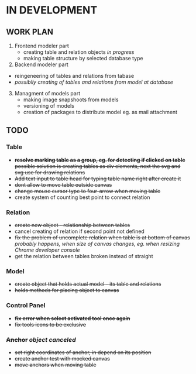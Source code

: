 # IN DEVELOPMENT

## WORK PLAN
1. Frontend modeler part
	* creating table and relation objects	_in progress_
	* making table structure by selected database type
2. Backend modeler part
  * reingeneering of tables and relations from tabase
  * _possiblly creating of tables and relations from model at database_
3. Managment of models part
	* making image snapshoots from models
	* versioning of models
	* creation of packages to distribute model eg. as mail attachment


## TODO

### Table
* <s> __resolve marking table as a group, eg. for detecting if clicked on 
  table__ possible solution is creating tables as div elements, next the
  svg and svg use for drawing relations</s>
* <s>Add text input to table head for typing table name right after create it
  </s>
* <s>dont allow to move table outside canvas</s>
* <s>change mouse cursor type to four-arrow when moving table</s>
* create system of counting best point to connect relation

### Relation
* <s>create new object - relationship between tables</s>
* cancel creating of relation if second point not defined
* <s>fix the problem of uncomplete relation when table is at bottom of canvas
</s> _probably happens, when size of canvas changes, eg. when resizing Chrome
 developer console_
* get the relation between tables broken instead of straight

### Model
* <s>create object that holds actual model - its table and relations</s>
* <s>holds methods for placing object to canvas</s>

### Control Panel
* <s>__fix error when select activated tool once again__</s>
* <s>fix tools icons to be exclusive</s>

### <s>Anchor</s> _object canceled_
* <s>set right coordinates of anchor, in depend on its position</s>
* <s>create anchor test with mocked canvas</s>
* <s>move anchors when moving table</s>
